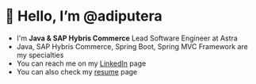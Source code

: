 # 👋 Hello, I’m @adiputera
- I'm **Java & SAP Hybris Commerce** Lead Software Engineer at Astra
- Java, SAP Hybris Commerce, Spring Boot, Spring MVC Framework are my specialties
- You can reach me on my [LinkedIn](https://www.linkedin.com/in/yusuf-adiputera/) page
- You can also check my [resume](https://adiputera.github.io) page

<!---
adiputera/adiputera is a ✨ special ✨ repository because its `README.md` (this file) appears on your GitHub profile.
You can click the Preview link to take a look at your changes.
--->
